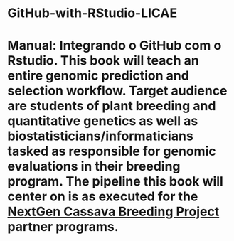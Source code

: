 # GitHub-with-RStudio-LICAE
 # Manual: Integrando o GitHub com o Rstudio. This book will teach an entire genomic prediction and selection workflow. Target audience are students of plant breeding and quantitative genetics as well as biostatisticians/informaticians tasked as responsible for genomic evaluations in their breeding program.  The pipeline this book will center on is as executed for the [NextGen Cassava Breeding Project](https://www.nextgencassava.org/) partner programs.

